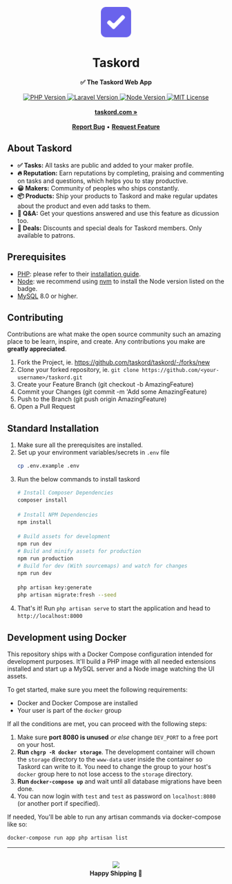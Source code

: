 <div align="center">
    <p><img src="public/images/logo.svg" height="70" alt="Taskord Logo"></p>
    <h1>Taskord</h1>
    <strong>✅ The Taskord Web App</strong>
</div>
<br>
<div align="center">
    <a href="https://www.php.net">
        <img src="https://img.shields.io/badge/PHP-v7.4-blue.svg?logo=php&style=flat-square" alt="PHP Version">
    </a>
    <a href="http://laravel.com">
        <img src="https://img.shields.io/badge/Laravel-v7.x-important.svg?logo=laravel&style=flat-square&longCache=true" alt="Laravel Version">
    </a>
    <a href="https://nodejs.org">
        <img src="https://img.shields.io/badge/Node-v14.x-brightgreen.svg?logo=node.js&style=flat-square&longCache=true" alt="Node Version">
    </a>
    <a href="LICENSE">
        <img src="https://img.shields.io/badge/license-MIT-green?style=flat-square&longCache=true" alt="MIT License">
    </a>
</div>
<div align="center">
    <br>
    <a href="https://taskord.com"><b>taskord.com »</b></a>
    <br><br>
    <a href="https://github.com/taskord/taskord/issues/new"><b>Report Bug</b></a>
    •
    <a href="https://github.com/taskord/taskord/issues/new"><b>Request Feature</b></a>
</div>

## About Taskord

- **✅ Tasks:** All tasks are public and added to your maker profile.
- **🔥 Reputation:** Earn reputations by completing, praising and commenting on tasks and questions, which helps you to stay productive.
- **😀 Makers:** Community of peoples who ships constantly.
- **📦 Products:** Ship your products to Taskord and make regular updates about the product and even add tasks to them.
- **💬 Q&A:** Get your questions answered and use this feature as dicussion too.
- **🎁 Deals:** Discounts and special deals for Taskord members. Only available to patrons.

## Prerequisites

- [PHP](https://www.php.net): please refer to their [installation guide](https://www.php.net/manual/en/install.php).
- [Node](https://nodejs.org): we recommend using [nvm](https://github.com/nvm-sh/nvm) to install the Node version listed on the badge.
- [MySQL](http://www.mysql.com) 8.0 or higher.

## Contributing

Contributions are what make the open source community such an amazing place to be learn, inspire, and create. Any contributions you make are **greatly appreciated**.

1. Fork the Project, ie. https://github.com/taskord/taskord/-/forks/new
2. Clone your forked repository, ie. `git clone https://github.com/<your-username>/taskord.git`
3. Create your Feature Branch (git checkout -b AmazingFeature)
4. Commit your Changes (git commit -m 'Add some AmazingFeature)
5. Push to the Branch (git push origin AmazingFeature)
6. Open a Pull Request

## Standard Installation

1. Make sure all the prerequisites are installed.
2. Set up your environment variables/secrets in `.env` file
    ```sh
    cp .env.example .env
    ```
3. Run the below commands to install taskord
    ```sh
    # Install Composer Dependencies
    composer install

    # Install NPM Dependencies
    npm install

    # Build assets for development
    npm run dev
    # Build and minify assets for production
    npm run production
    # Build for dev (With sourcemaps) and watch for changes
    npm run dev

    php artisan key:generate
    php artisan migrate:fresh --seed
    ```
4. That's it! Run `php artisan serve` to start the application and head to `http://localhost:8000`

## Development using Docker

This repository ships with a Docker Compose configuration intended for development purposes. It'll build a PHP image with all needed extensions installed and start up a MySQL server and a Node image watching the UI assets.

To get started, make sure you meet the following requirements:

- Docker and Docker Compose are installed
- Your user is part of the `docker` group

If all the conditions are met, you can proceed with the following steps:

1. Make sure **port 8080 is unused** *or else* change `DEV_PORT` to a free port on your host.
2. **Run `chgrp -R docker storage`**. The development container will chown the `storage` directory to the `www-data` user inside the container so Taskord can write to it. You need to change the group to your host's `docker` group here to not lose access to the `storage` directory.
3. **Run `docker-compose up`** and wait until all database migrations have been done.
4. You can now login with `test` and `test` as password on `localhost:8080` (or another port if specified).

If needed, You'll be able to run any artisan commands via docker-compose like so:

 ```sh
docker-compose run app php artisan list 
```

-----

<br>

<div align="center">
    <img width="250px" src="https://i.imgur.com/O1cFKGt.gif">
    <br>
    <strong>Happy Shipping</strong> 🚀
</div>
